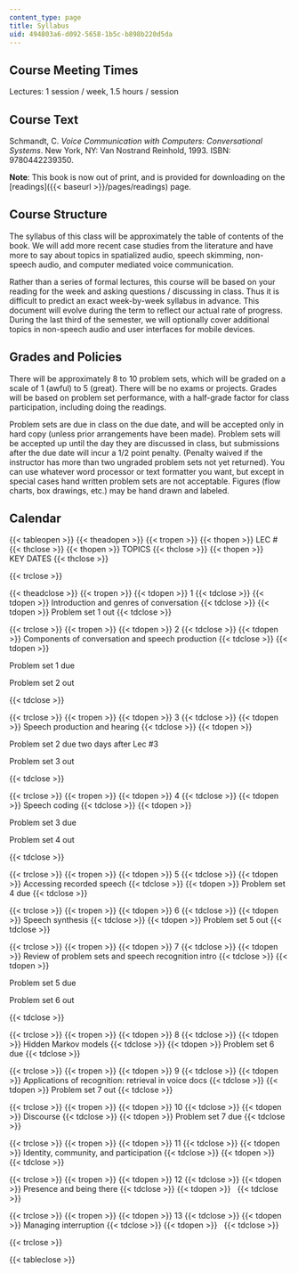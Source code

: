```yaml
---
content_type: page
title: Syllabus
uid: 494803a6-d092-5658-1b5c-b898b220d5da
---
```


Course Meeting Times
--------------------

Lectures: 1 session / week, 1.5 hours / session

Course Text
-----------

Schmandt, C. _Voice Communication with Computers: Conversational Systems_. New York, NY: Van Nostrand Reinhold, 1993. ISBN: 9780442239350.

**Note**: This book is now out of print, and is provided for downloading on the [readings]({{< baseurl >}}/pages/readings) page.

Course Structure
----------------

The syllabus of this class will be approximately the table of contents of the book. We will add more recent case studies from the literature and have more to say about topics in spatialized audio, speech skimming, non-speech audio, and computer mediated voice communication.

Rather than a series of formal lectures, this course will be based on your reading for the week and asking questions / discussing in class. Thus it is difficult to predict an exact week-by-week syllabus in advance. This document will evolve during the term to reflect our actual rate of progress. During the last third of the semester, we will optionally cover additional topics in non-speech audio and user interfaces for mobile devices.

Grades and Policies
-------------------

There will be approximately 8 to 10 problem sets, which will be graded on a scale of 1 (awful) to 5 (great). There will be no exams or projects. Grades will be based on problem set performance, with a half-grade factor for class participation, including doing the readings.

Problem sets are due in class on the due date, and will be accepted only in hard copy (unless prior arrangements have been made). Problem sets will be accepted up until the day they are discussed in class, but submissions after the due date will incur a 1/2 point penalty. (Penalty waived if the instructor has more than two ungraded problem sets not yet returned). You can use whatever word processor or text formatter you want, but except in special cases hand written problem sets are not acceptable. Figures (flow charts, box drawings, etc.) may be hand drawn and labeled.

Calendar
--------

{{< tableopen >}}
{{< theadopen >}}
{{< tropen >}}
{{< thopen >}}
LEC #
{{< thclose >}}
{{< thopen >}}
TOPICS
{{< thclose >}}
{{< thopen >}}
KEY DATES
{{< thclose >}}

{{< trclose >}}

{{< theadclose >}}
{{< tropen >}}
{{< tdopen >}}
1
{{< tdclose >}}
{{< tdopen >}}
Introduction and genres of conversation
{{< tdclose >}}
{{< tdopen >}}
Problem set 1 out
{{< tdclose >}}

{{< trclose >}}
{{< tropen >}}
{{< tdopen >}}
2
{{< tdclose >}}
{{< tdopen >}}
Components of conversation and speech production
{{< tdclose >}}
{{< tdopen >}}


Problem set 1 due

Problem set 2 out


{{< tdclose >}}

{{< trclose >}}
{{< tropen >}}
{{< tdopen >}}
3
{{< tdclose >}}
{{< tdopen >}}
Speech production and hearing
{{< tdclose >}}
{{< tdopen >}}


Problem set 2 due two days after Lec #3

Problem set 3 out


{{< tdclose >}}

{{< trclose >}}
{{< tropen >}}
{{< tdopen >}}
4
{{< tdclose >}}
{{< tdopen >}}
Speech coding
{{< tdclose >}}
{{< tdopen >}}


Problem set 3 due

Problem set 4 out


{{< tdclose >}}

{{< trclose >}}
{{< tropen >}}
{{< tdopen >}}
5
{{< tdclose >}}
{{< tdopen >}}
Accessing recorded speech
{{< tdclose >}}
{{< tdopen >}}
Problem set 4 due
{{< tdclose >}}

{{< trclose >}}
{{< tropen >}}
{{< tdopen >}}
6
{{< tdclose >}}
{{< tdopen >}}
Speech synthesis
{{< tdclose >}}
{{< tdopen >}}
Problem set 5 out
{{< tdclose >}}

{{< trclose >}}
{{< tropen >}}
{{< tdopen >}}
7
{{< tdclose >}}
{{< tdopen >}}
Review of problem sets and speech recognition intro
{{< tdclose >}}
{{< tdopen >}}


Problem set 5 due

Problem set 6 out


{{< tdclose >}}

{{< trclose >}}
{{< tropen >}}
{{< tdopen >}}
8
{{< tdclose >}}
{{< tdopen >}}
Hidden Markov models
{{< tdclose >}}
{{< tdopen >}}
Problem set 6 due
{{< tdclose >}}

{{< trclose >}}
{{< tropen >}}
{{< tdopen >}}
9
{{< tdclose >}}
{{< tdopen >}}
Applications of recognition: retrieval in voice docs
{{< tdclose >}}
{{< tdopen >}}
Problem set 7 out
{{< tdclose >}}

{{< trclose >}}
{{< tropen >}}
{{< tdopen >}}
10
{{< tdclose >}}
{{< tdopen >}}
Discourse
{{< tdclose >}}
{{< tdopen >}}
Problem set 7 due
{{< tdclose >}}

{{< trclose >}}
{{< tropen >}}
{{< tdopen >}}
11
{{< tdclose >}}
{{< tdopen >}}
Identity, community, and participation
{{< tdclose >}}
{{< tdopen >}}
 
{{< tdclose >}}

{{< trclose >}}
{{< tropen >}}
{{< tdopen >}}
12
{{< tdclose >}}
{{< tdopen >}}
Presence and being there
{{< tdclose >}}
{{< tdopen >}}
 
{{< tdclose >}}

{{< trclose >}}
{{< tropen >}}
{{< tdopen >}}
13
{{< tdclose >}}
{{< tdopen >}}
Managing interruption
{{< tdclose >}}
{{< tdopen >}}
 
{{< tdclose >}}

{{< trclose >}}

{{< tableclose >}}